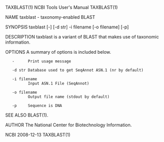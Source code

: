 TAXBLAST(1)                                                  NCBI Tools User's Manual                                                  TAXBLAST(1)

NAME
       taxblast - taxonomy-enabled BLAST

SYNOPSIS
       taxblast [-] [-d str] -i filename [-o filename] [-p]

DESCRIPTION
       taxblast is a variant of BLAST that makes use of taxonomic information.

OPTIONS
       A summary of options is included below.

       -      Print usage message

       -d str Database used to get SeqAnnot ASN.1 (nr by default)

       -i filename
              Input ASN.1 File (SeqAnnot)

       -o filename
              Output file name (stdout by default)

       -p     Sequence is DNA

SEE ALSO
       BLAST(1).

AUTHOR
       The National Center for Biotechnology Information.

NCBI                                                                2008-12-13                                                         TAXBLAST(1)
